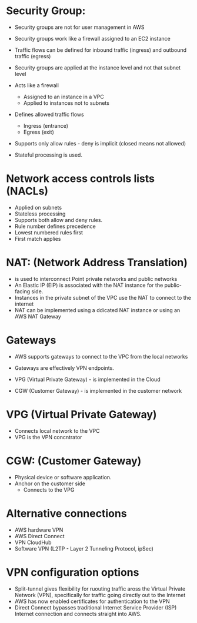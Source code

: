 # Security Group:

* Security groups are not for user management in AWS
* Security groups work like a firewall assigned to an EC2 instance
* Traffic flows can be defined for inbound traffic (ingress) and outbound traffic (egress)
* Security groups are applied at the instance level and not that subnet level

* Acts like a firewall
	- Assigned to an instance in a VPC
	- Applied to instances not to subnets
* Defines allowed traffic flows
	- Ingress (entrance)
	- Egress (exit)
* Supports only allow rules - deny is implicit (closed means not allowed)
* Stateful processing is used.

# Network access controls lists (NACLs)

* Applied on subnets
* Stateless processing
* Supports both allow and deny rules. 
* Rule number defines precedence
* Lowest numbered rules first
* First match applies

# NAT: (Network Address Translation)

* is used to interconnect Point private networks and public networks
* An Elastic IP (EIP)  is associated with the NAT instance for the public-facing side.
* Instances in the private subnet of the VPC use the NAT to connect to the internet
* NAT can be implemented using a ddicated NAT instance or using an AWS NAT Gateway

# Gateways

* AWS supports gateways to connect to the VPC from the local networks
* Gateways are effectively VPN endpoints.

* VPG (Virtual Private Gateway) - is implemented in the Cloud
* CGW (Customer Gateway) - is implemented in the customer network

# VPG (Virtual Private Gateway)

* Connects local network to the VPC
* VPG is the VPN concntrator

# CGW: (Customer Gateway)

* Physical device or software application.
* Anchor on the customer side
	- Connects to the VPG

# Alternative connections

* AWS hardware VPN
* AWS Direct Connect
* VPN CloudHub
* Software VPN (L2TP - Layer 2 Tunneling Protocol, ipSec)

# VPN configuration options

* Split-tunnel gives flexibility for ruouting traffic aross the Virtual Private Network (VPN), specifically for traffic going directly out to the Internet
* AWS has now enabled certificates for authentication to the VPN
* Direct Connect bypasses traditional Internet Service Provider (ISP) Internet connection and connects straight into AWS.
